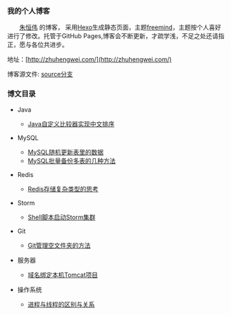 ### 我的个人博客
　　[朱恒伟](http://zhuhengwei.com/) 的博客，
采用[Hexo](https://hexo.io/)生成静态页面，主题[freemind](https://github.com/wzpan/hexo-theme-freemind/)，主题按个人喜好进行了修改。托管于GitHub Pages,博客会不断更新，才疏学浅，不足之处还请指正，愿与各位共进步。

地址：[http://zhuhengwei.com/](http://zhuhengwei.com/)

博客源文件: [source分支](https://github.com/zhuhengwei/zhuhengwei.github.io/tree/source)


### 博文目录
+ Java
	+ [Java自定义比较器实现中文排序](http://zhuhengwei.com/2016/02/27/Java%E8%87%AA%E5%AE%9A%E4%B9%89%E6%AF%94%E8%BE%83%E5%99%A8%E5%AE%9E%E7%8E%B0%E4%B8%AD%E6%96%87%E6%8E%92%E5%BA%8F/)

+ MySQL
	+ [MySQL随机更新表里的数据](http://zhuhengwei.com/2015/07/10/mysql%E9%9A%8F%E6%9C%BA%E6%9B%B4%E6%96%B0%E8%A1%A8%E9%87%8C%E7%9A%84%E6%95%B0%E6%8D%AE/)
	+ [MySQL批量备份多表的几种方法](http://zhuhengwei.com/2015/07/04/mysql%E6%89%B9%E9%87%8F%E5%A4%87%E4%BB%BD%E5%A4%9A%E8%A1%A8/)

+ Redis
	+ [Redis存储复杂类型的思考](http://zhuhengwei.com/2016/01/27/Redis%E5%AD%98%E5%82%A8%E5%A4%8D%E6%9D%82%E7%B1%BB%E5%9E%8B%E7%9A%84%E6%80%9D%E8%80%83/)

+ Storm
	+ [Shell脚本启动Storm集群](http://zhuhengwei.com/2015/12/06/Shell%E8%84%9A%E6%9C%AC%E5%90%AF%E5%8A%A8Storm%E9%9B%86%E7%BE%A4/)

+ Git
	+ [Git管理空文件夹的方法](http://zhuhengwei.com/2014/11/24/Git%E7%AE%A1%E7%90%86%E7%A9%BA%E6%96%87%E4%BB%B6%E5%A4%B9/)

+ 服务器
	+ [域名绑定本机Tomcat项目](http://zhuhengwei.com/2014/12/02/%E5%9F%9F%E5%90%8D%E7%BB%91%E5%AE%9A%E6%9C%AC%E6%9C%BATomcat%E9%A1%B9%E7%9B%AE/)

+ 操作系统
	+ [进程与线程的区别与关系](http://zhuhengwei.com/2016/03/17/%E8%BF%9B%E7%A8%8B%E4%B8%8E%E7%BA%BF%E7%A8%8B%E7%9A%84%E5%8C%BA%E5%88%AB%E4%B8%8E%E5%85%B3%E7%B3%BB/)



